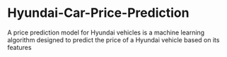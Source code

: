 # Hyundai-Car-Price-Prediction
A price prediction model for Hyundai vehicles is a machine learning algorithm designed to predict the price of a Hyundai vehicle based on its features
